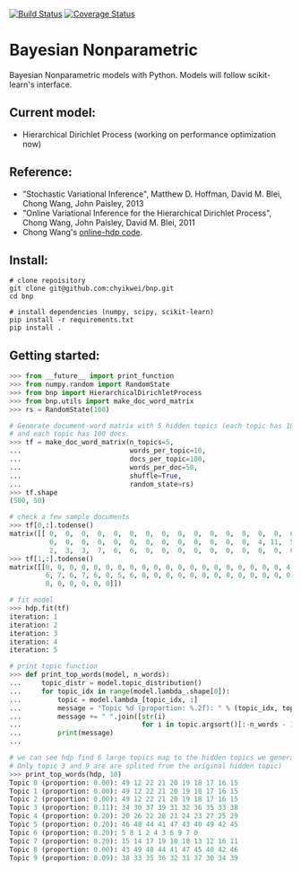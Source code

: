 [![Build Status](https://circleci.com/gh/chyikwei/bnp.png?&style=shield)](https://circleci.com/gh/gh/chyikwei/bnp)
[![Coverage Status](https://coveralls.io/repos/github/chyikwei/bnp/badge.svg?branch=master)](https://coveralls.io/github/chyikwei/bnp?branch=master)

# Bayesian Nonparametric

Bayesian Nonparametric models with Python. Models will follow scikit-learn's interface.

Current model:
--------------
- Hierarchical Dirichlet Process (working on performance optimization now)

Reference:
----------
- "Stochastic Variational Inference", Matthew D. Hoffman, David M. Blei, Chong Wang, John Paisley, 2013
- "Online Variational Inference for the Hierarchical Dirichlet Process", Chong Wang, John Paisley, David M. Blei, 2011
- Chong Wang's [online-hdp code](https://github.com/blei-lab/online-hdp).

Install:
--------
```
# clone repoisitory
git clone git@github.com:chyikwei/bnp.git
cd bnp

# install dependencies (numpy, scipy, scikit-learn)
pip install -r requirements.txt
pip install .
```

Getting started:
----------------
```python
>>> from __future__ import print_function
>>> from numpy.random import RandomState
>>> from bnp import HierarchicalDirichletProcess
>>> from bnp.utils import make_doc_word_matrix
>>> rs = RandomState(100)

# Generate document-word matrix with 5 hidden topics (each topic has 10 uniuque words),
# and each topic has 100 docs.
>>> tf = make_doc_word_matrix(n_topics=5,
...                           words_per_topic=10,
...                           docs_per_topic=100,
...                           words_per_doc=50,
...                           shuffle=True,
...                           random_state=rs)
>>> tf.shape
(500, 50)

# check a few sample documents
>>> tf[0,:].todense()
matrix([[ 0,  0,  0,  0,  0,  0,  0,  0,  0,  0,  0,  0,  0,  0,  0,  0,  0,
          0,  0,  0,  0,  0,  0,  0,  0,  0,  0,  0,  0,  0,  4, 11,  5,  3,
          2,  3,  3,  7,  6,  6,  0,  0,  0,  0,  0,  0,  0,  0,  0,  0]])
>>> tf[1,:].todense()
matrix([[0, 0, 0, 0, 0, 0, 0, 0, 0, 0, 0, 0, 0, 0, 0, 0, 0, 0, 0, 0, 4, 3,
         6, 7, 6, 7, 6, 0, 5, 6, 0, 0, 0, 0, 0, 0, 0, 0, 0, 0, 0, 0, 0, 0,
         0, 0, 0, 0, 0, 0]])

# fit model
>>> hdp.fit(tf)
iteration: 1
iteration: 2
iteration: 3
iteration: 4
iteration: 5

# print topic function
>>> def print_top_words(model, n_words):
...     topic_distr = model.topic_distribution()
...     for topic_idx in range(model.lambda_.shape[0]):
...         topic = model.lambda_[topic_idx, :]
...         message = "Topic %d (proportion: %.2f): " % (topic_idx, topic_distr[topic_idx])
...         message += " ".join([str(i)
...                              for i in topic.argsort()[:-n_words - 1:-1]])
...         print(message)
...

# we can see hdp find 6 large topics map to the hidden topics we generate.
# Only topic 3 and 9 are are splited from the original hidden topic)
>>> print_top_words(hdp, 10)
Topic 0 (proportion: 0.00): 49 12 22 21 20 19 18 17 16 15
Topic 1 (proportion: 0.00): 49 12 22 21 20 19 18 17 16 15
Topic 2 (proportion: 0.00): 49 12 22 21 20 19 18 17 16 15
Topic 3 (proportion: 0.11): 34 30 37 39 31 32 36 35 33 38
Topic 4 (proportion: 0.20): 20 26 22 28 21 24 23 27 25 29
Topic 5 (proportion: 0.20): 46 48 44 41 47 43 40 49 42 45
Topic 6 (proportion: 0.20): 5 8 1 2 4 3 6 9 7 0
Topic 7 (proportion: 0.20): 15 14 17 19 10 18 13 12 16 11
Topic 8 (proportion: 0.00): 43 49 48 44 41 47 45 40 42 46
Topic 9 (proportion: 0.09): 38 33 35 36 32 31 37 30 34 39
```
